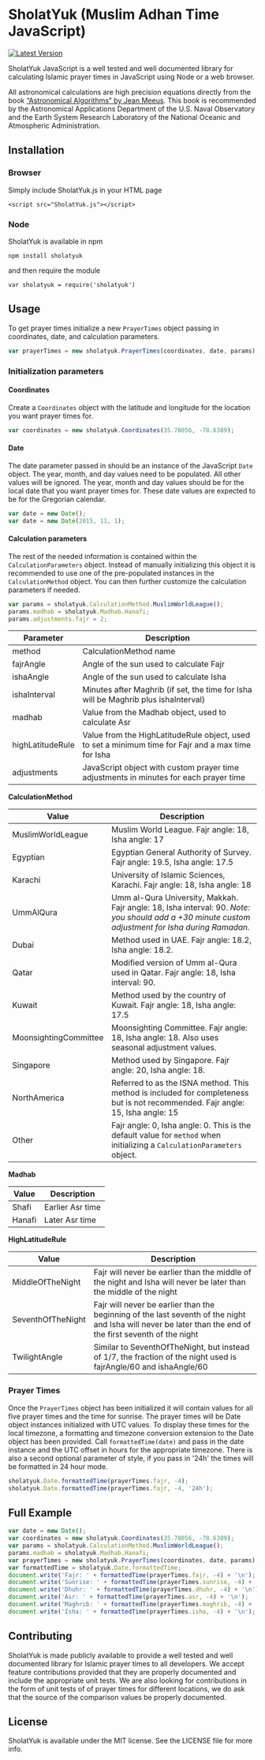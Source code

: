 # SholatYuk (Muslim Adhan Time JavaScript)

[![Latest Version](https://badgen.net/npm/v/sholatyuk)](https://www.npmjs.com/package/sholatyuk)

SholatYuk JavaScript is a well tested and well documented library for calculating Islamic prayer times in JavaScript using Node or a web browser.

All astronomical calculations are high precision equations directly from the book [“Astronomical Algorithms” by Jean Meeus](http://www.willbell.com/math/mc1.htm). This book is recommended by the Astronomical Applications Department of the U.S. Naval Observatory and the Earth System Research Laboratory of the National Oceanic and Atmospheric Administration.

## Installation

### Browser

Simply include SholatYuk.js in your HTML page

```
<script src="SholatYuk.js"></script>
```

### Node

SholatYuk is available in npm

```
npm install sholatyuk
```

and then require the module

```
var sholatyuk = require('sholatyuk')
```

## Usage

To get prayer times initialize a new `PrayerTimes` object passing in coordinates,
date, and calculation parameters.

```js
var prayerTimes = new sholatyuk.PrayerTimes(coordinates, date, params);
```

### Initialization parameters

#### Coordinates

Create a `Coordinates` object with the latitude and longitude for the location
you want prayer times for.

```js
var coordinates = new sholatyuk.Coordinates(35.78056, -78.6389);
```

#### Date

The date parameter passed in should be an instance of the JavaScript `Date`
object. The year, month, and day values need to be populated. All other
values will be ignored. The year, month and day values should be for the local date
that you want prayer times for. These date values are expected to be for the Gregorian calendar.

```js
var date = new Date();
var date = new Date(2015, 11, 1);
```

#### Calculation parameters

The rest of the needed information is contained within the `CalculationParameters` object.
Instead of manually initializing this object it is recommended to use one of the pre-populated
instances in the `CalculationMethod` object. You can then further
customize the calculation parameters if needed.

```js
var params = sholatyuk.CalculationMethod.MuslimWorldLeague();
params.madhab = sholatyuk.Madhab.Hanafi;
params.adjustments.fajr = 2;
```

| Parameter | Description |
| --------- | ----------- |
| method    | CalculationMethod name |
| fajrAngle | Angle of the sun used to calculate Fajr |
| ishaAngle | Angle of the sun used to calculate Isha |
| ishaInterval | Minutes after Maghrib (if set, the time for Isha will be Maghrib plus ishaInterval) |
| madhab | Value from the Madhab object, used to calculate Asr |
| highLatitudeRule | Value from the HighLatitudeRule object, used to set a minimum time for Fajr and a max time for Isha |
| adjustments | JavaScript object with custom prayer time adjustments in minutes for each prayer time |

**CalculationMethod**

| Value | Description |
| ----- | ----------- |
| MuslimWorldLeague | Muslim World League. Fajr angle: 18, Isha angle: 17 |
| Egyptian | Egyptian General Authority of Survey. Fajr angle: 19.5, Isha angle: 17.5 |
| Karachi | University of Islamic Sciences, Karachi. Fajr angle: 18, Isha angle: 18 |
| UmmAlQura | Umm al-Qura University, Makkah. Fajr angle: 18, Isha interval: 90. *Note: you should add a +30 minute custom adjustment for Isha during Ramadan.* |
| Dubai | Method used in UAE. Fajr angle: 18.2, Isha angle: 18.2. |
| Qatar | Modified version of Umm al-Qura used in Qatar. Fajr angle: 18, Isha interval: 90. |
| Kuwait | Method used by the country of Kuwait. Fajr angle: 18, Isha angle: 17.5 |
| MoonsightingCommittee | Moonsighting Committee. Fajr angle: 18, Isha angle: 18. Also uses seasonal adjustment values. |
| Singapore | Method used by Singapore. Fajr angle: 20, Isha angle: 18. |
| NorthAmerica | Referred to as the ISNA method. This method is included for completeness but is not recommended. Fajr angle: 15, Isha angle: 15 |
| Other | Fajr angle: 0, Isha angle: 0. This is the default value for `method` when initializing a `CalculationParameters` object. |

**Madhab**

| Value | Description |
| ----- | ----------- |
| Shafi | Earlier Asr time |
| Hanafi | Later Asr time |

**HighLatitudeRule**

| Value | Description |
| ----- | ----------- |
| MiddleOfTheNight | Fajr will never be earlier than the middle of the night and Isha will never be later than the middle of the night |
| SeventhOfTheNight | Fajr will never be earlier than the beginning of the last seventh of the night and Isha will never be later than the end of the first seventh of the night |
| TwilightAngle | Similar to SeventhOfTheNight, but instead of 1/7, the fraction of the night used is fajrAngle/60 and ishaAngle/60 |


### Prayer Times

Once the `PrayerTimes` object has been initialized it will contain values
for all five prayer times and the time for sunrise. The prayer times will be
Date object instances initialized with UTC values. To display these
times for the local timezone, a formatting and timezone conversion extension
to the Date object has been provided. Call `formattedTime(date)` and pass in 
the date instance and the  UTC offset in hours for the appropriate timezone.
There is also a second optional parameter of style, if you pass in '24h' the
times will be formatted in 24 hour mode.

```js
sholatyuk.Date.formattedTime(prayerTimes.fajr, -4);
sholatyuk.Date.formattedTime(prayerTimes.fajr, -4, '24h');
```

## Full Example

```js
var date = new Date();
var coordinates = new sholatyuk.Coordinates(35.78056, -78.6389);
var params = sholatyuk.CalculationMethod.MuslimWorldLeague();
params.madhab = sholatyuk.Madhab.Hanafi;
var prayerTimes = new sholatyuk.PrayerTimes(coordinates, date, params);
var formattedTime = sholatyuk.Date.formattedTime;
document.write('Fajr: ' + formattedTime(prayerTimes.fajr, -4) + '\n');
document.write('Sunrise: ' + formattedTime(prayerTimes.sunrise, -4) + '\n');
document.write('Dhuhr: ' + formattedTime(prayerTimes.dhuhr, -4) + '\n');
document.write('Asr: ' + formattedTime(prayerTimes.asr, -4) + '\n');
document.write('Maghrib: ' + formattedTime(prayerTimes.maghrib, -4) + '\n');
document.write('Isha: ' + formattedTime(prayerTimes.isha, -4) + '\n');
```

## Contributing

SholatYuk is made publicly available to provide a well tested and well documented library for Islamic prayer times to all 
developers. We accept feature contributions provided that they are properly documented and include the appropriate 
unit tests. We are also looking for contributions in the form of unit tests of of prayer times for different 
locations, we do ask that the source of the comparison values be properly documented.

## License

SholatYuk is available under the MIT license. See the LICENSE file for more info.
